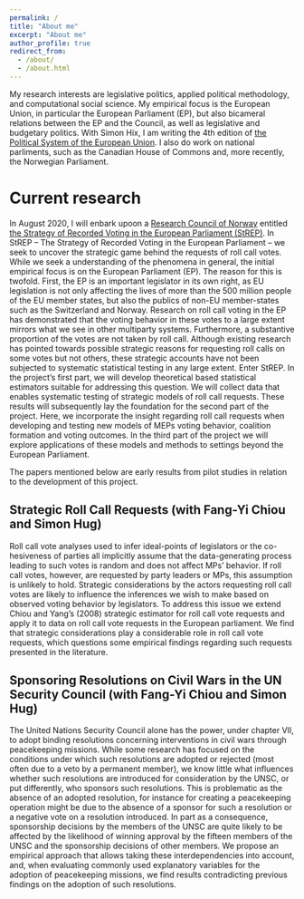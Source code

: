 ```yaml
---
permalink: /
title: "About me"
excerpt: "About me"
author_profile: true
redirect_from: 
  - /about/
  - /about.html
---
```


My research interests are legislative politics, applied political methodology, and computational social science. My empirical focus is the European Union, in particular the European Parliament (EP), but also bicameral relations between the EP and the Council, as well as legislative and budgetary politics. With Simon Hix, I am writing the 4th edition of [the Political System of the European Union](https://www.macmillanihe.com/page/detail/The-Political-System-of-the-European-Union/?K=9780230249813). I also do work on national parliments, such as the Canadian House of Commons and, more recently, the Norwegian Parliament. 

Current research
======

In August 2020, I will enbark upoon a [Research Council of Norway](https://www.forskningsradet.no/om-forskningsradet/programmer/fripro/) entitled [the Strategy of Recorded Voting in the European Parliament (StREP)](https://www.sv.uio.no/isv/english/research/projects/StREP/index.html). In StREP – The Strategy of Recorded Voting in the European Parliament – we seek to uncover the strategic game behind the requests of roll call votes. While we seek a understanding of the phenomena in general, the initial empirical focus is on the European Parliament (EP). The reason for this is twofold. First, the EP is an important legislator in its own right, as EU legislation is not only affecting the lives of more than the 500 million people of the EU member states, but also the publics of non-EU member-states such as the Switzerland and Norway. Research on roll call voting in the EP has demonstrated that the voting behavior in these votes to a large extent mirrors what we see in other multiparty systems. Furthermore, a substantive proportion of the votes are not taken by roll call. Although existing research has pointed towards possible strategic reasons for requesting roll calls on some votes but not others, these strategic accounts have not been subjected to systematic statistical testing in any large extent.
Enter StREP. In the project’s first part, we will develop theoretical based statistical estimators suitable for addressing this question. We will collect data that enables systematic testing of strategic models of roll call requests. These results will subsequently lay the foundation for the second part of the project. Here, we incorporate the insight regarding roll call requests when developing and testing new models of MEPs voting behavior, coalition formation and voting outcomes. In the third part of the project we will explore applications of these models and methods to settings beyond the European Parliament.

The papers mentioned below are early results from pilot studies in relation to the development of this project. 

## Strategic Roll Call Requests (with Fang-Yi Chiou and Simon Hug)
Roll call vote analyses used to infer ideal-points of legislators or the co- hesiveness of parties all implicitly assume that the data-generating process leading to such votes is random and does not affect MPs’ behavior. If roll call votes, however, are requested by party leaders or MPs, this assumption is unlikely to hold. Strategic considerations by the actors requesting roll call votes are likely to influence the inferences we wish to make based on observed voting behavior by legislators. To address this issue we extend Chiou and Yang’s (2008) strategic estimator for roll call vote requests and apply it to data on roll call vote requests in the European parliament. We find that strategic considerations play a considerable role in roll call vote requests, which questions some empirical findings regarding such requests presented in the literature.

## Sponsoring Resolutions on Civil Wars in the UN Security Council (with Fang-Yi Chiou and Simon Hug)
 The United Nations Security Council alone has the power, under chapter VII, to adopt binding resolutions concerning interventions in civil wars through peacekeeping missions. While some research has focused on the conditions under which such resolutions are adopted or rejected (most often due to a veto by a permanent member), we know little what influences whether such resolutions are introduced for consideration by the UNSC, or put differently, who sponsors such resolutions. This is problematic as the absence of an adopted resolution, for instance for creating a peacekeeping operation might be due to the absence of a sponsor for such a resolution or a negative vote on a resolution introduced. In part as a consequence, sponsorship decisions by the members of the UNSC are quite likely to  be affected by the likelihood of winning approval by the fifteen members of the UNSC and the sponsorship decisions of other
 members. We propose an empirical approach that allows taking these interdependencies into account, and, when evaluating commonly used explanatory variables for the adoption of peacekeeping missions, we find results contradicting previous findings on the adoption of such resolutions.




